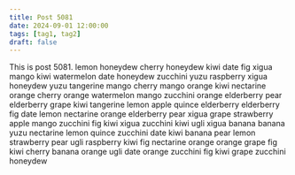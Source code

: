 ```yaml
---
title: Post 5081
date: 2024-09-01 12:00:00
tags: [tag1, tag2]
draft: false
---
```

This is post 5081.
lemon
honeydew
cherry
honeydew
kiwi
date
fig
xigua
mango
kiwi
watermelon
date
honeydew
zucchini
yuzu
raspberry
xigua
honeydew
yuzu
tangerine
mango
cherry
mango
orange
kiwi
nectarine
orange
cherry
orange
watermelon
mango
zucchini
orange
elderberry
pear
elderberry
grape
kiwi
tangerine
lemon
apple
quince
elderberry
elderberry
fig
date
lemon
nectarine
orange
elderberry
pear
xigua
grape
strawberry
apple
mango
zucchini
fig
kiwi
xigua
zucchini
kiwi
ugli
xigua
banana
banana
yuzu
nectarine
lemon
quince
zucchini
date
kiwi
banana
pear
lemon
strawberry
pear
ugli
raspberry
kiwi
fig
nectarine
orange
orange
grape
fig
kiwi
cherry
banana
orange
ugli
date
orange
zucchini
fig
kiwi
grape
zucchini
honeydew
